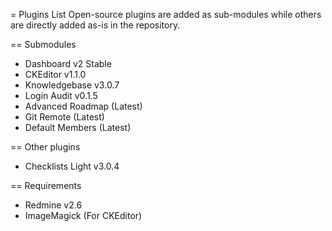= Plugins List
Open-source plugins are added as sub-modules while
others are directly added as-is in the repository.

== Submodules

- Dashboard v2 Stable
- CKEditor v1.1.0
- Knowledgebase v3.0.7
- Login Audit v0.1.5
- Advanced Roadmap (Latest)
- Git Remote (Latest)
- Default Members (Latest)

== Other plugins

- Checklists Light v3.0.4

== Requirements

- Redmine v2.6
- ImageMagick (For CKEditor)